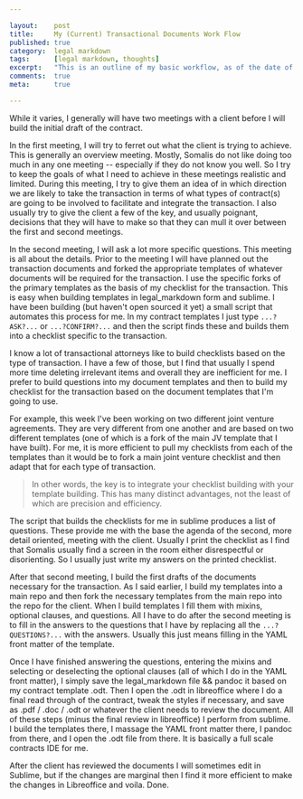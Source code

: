 ```yaml
---

layout:    post
title:     My (Current) Transactional Documents Work Flow
published: true
category:  legal markdown
tags:      [legal markdown, thoughts]
excerpt:   "This is an outline of my basic workflow, as of the date of this article and mostly for posterity's sake. There isn't much to it really, but it greatly depends on if I'm writing a memo or building a contract (my, and probably every other transactional attorney's, most frequent tasks). This post will cover my basic workflow when I'm building contracts."
comments:  true
meta:      true

---
```


While it varies, I generally will have two meetings with a client before I will build the initial draft of the contract. 

In the first meeting, I will try to ferret out what the client is trying to achieve. This is generally an overview meeting. Mostly, Somalis do not like doing too much in any one meeting -- especially if they do not know you well. So I try to keep the goals of what I need to achieve in these meetings realistic and limited. During this meeting, I try to give them an idea of in which direction we are likely to take the transaction in terms of what types of contract(s) are going to be involved to facilitate and integrate the transaction. I also usually try to give the client a few of the key, and usually poignant, decisions that they will have to make so that they can mull it over between the first and second meetings.

In the second meeting, I will ask a lot more specific questions. This meeting is all about the details. Prior to the meeting I will have planned out the transaction documents and forked the appropriate templates of whatever documents will be required for the transaction. I use the specific forks of the primary templates as the basis of my checklist for the transaction. This is easy when building templates in legal_markdown form and sublime. I have been building (but haven't open sourced it yet) a small script that automates this process for me. In my contract templates I just type `...?ASK?...` or `...?CONFIRM?...` and then the script finds these and builds them into a checklist specific to the transaction. 

I know a lot of transactional attorneys like to build checklists based on the type of transaction. I have a few of those, but I find that usually I spend more time deleting irrelevant items and overall they are inefficient for me. I prefer to build questions into my document templates and then to build my checklist for the transaction based on the document templates that I'm going to use. 

For example, this week I've been working on two different joint venture agreements. They are very different from one another and are based on two different templates (one of which is a fork of the main JV template that I have built). For me, it is more efficient to pull my checklists from each of the templates than it would be to fork a main joint venture checklist and then adapt that for each type of transaction. 

> In other words, the key is to integrate your checklist building with your template building. This has many distinct advantages, not the least of which are precision and efficiency. 

The script that builds the checklists for me in sublime produces a list of questions. These provide me with the base the agenda of the second, more detail oriented, meeting with the client. Usually I print the checklist as I find that Somalis usually find a screen in the room either disrespectful or disorienting. So I usually just write my answers on the printed checklist. 

After that second meeting, I build the first drafts of the documents necessary for the transaction. As I said earlier, I build my templates into a main repo and then fork the necessary templates from the main repo into the repo for the client. When I build templates I fill them with mixins, optional clauses, and questions. All I have to do after the second meeting is to fill in the answers to the questions that I have by replacing all the `...?QUESTIONS?...` with the answers. Usually this just means filling in the YAML front matter of the template. 

Once I have finished answering the questions, entering the mixins and selecting or deselecting the optional clauses (all of which I do in the YAML front matter), I simply save the legal_markdown file && pandoc it based on my contract template .odt. Then I open the .odt in libreoffice where I do a final read through of the contract, tweak the styles if necessary, and save as .pdf / .doc / .odt or whatever the client needs to review the document. All of these steps (minus the final review in libreoffice) I perform from sublime. I build the templates there, I massage the YAML front matter there, I pandoc from there, and I open the .odt file from there. It is basically a full scale contracts IDE for me. 

After the client has reviewed the documents I will sometimes edit in Sublime, but if the changes are marginal then I find it more efficient to make the changes in Libreoffice and voila. Done. 
